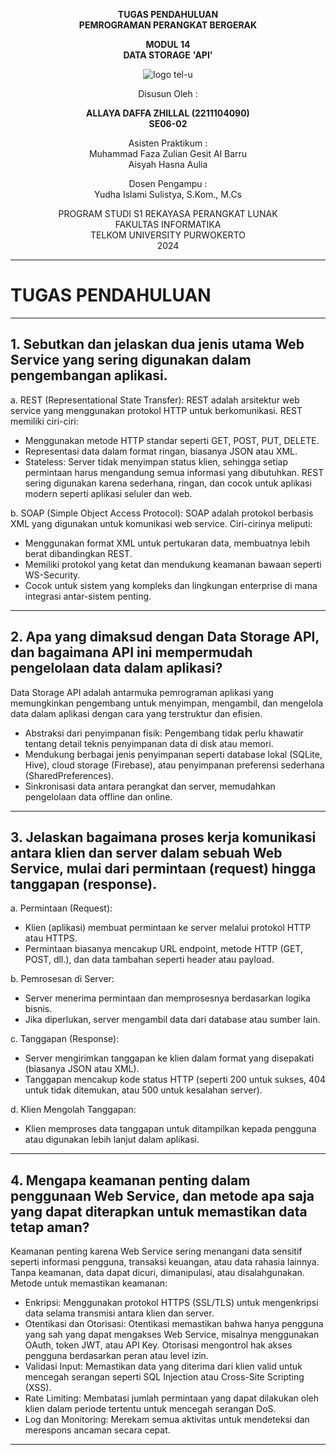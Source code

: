 <div align="center">

**TUGAS PENDAHULUAN**  
**PEMROGRAMAN PERANGKAT BERGERAK**

**MODUL 14**  
**DATA STORAGE**
**'API'**

![logo tel-u](https://github.com/user-attachments/assets/3a44181d-9c92-47f6-8cf0-87755117fd99)

Disusun Oleh :

**ALLAYA DAFFA ZHILLAL (2211104090)**  
**SE06-02**

Asisten Praktikum :  
Muhammad Faza Zulian Gesit Al Barru  
Aisyah Hasna Aulia

Dosen Pengampu :  
Yudha Islami Sulistya, S.Kom., M.Cs

PROGRAM STUDI S1 REKAYASA PERANGKAT LUNAK  
FAKULTAS INFORMATIKA  
TELKOM UNIVERSITY PURWOKERTO  
2024

</div>

---

# TUGAS PENDAHULUAN

---
**1. Sebutkan dan jelaskan dua jenis utama Web Service yang sering digunakan dalam
pengembangan aplikasi.**
-
a. REST (Representational State Transfer): REST adalah arsitektur web service yang menggunakan protokol HTTP untuk berkomunikasi. REST memiliki ciri-ciri:
- Menggunakan metode HTTP standar seperti GET, POST, PUT, DELETE.
- Representasi data dalam format ringan, biasanya JSON atau XML.
- Stateless: Server tidak menyimpan status klien, sehingga setiap permintaan harus mengandung semua informasi yang dibutuhkan. REST sering digunakan karena sederhana, ringan, dan cocok untuk aplikasi modern seperti aplikasi seluler dan web.

b. SOAP (Simple Object Access Protocol): SOAP adalah protokol berbasis XML yang digunakan untuk komunikasi web service. Ciri-cirinya meliputi:
- Menggunakan format XML untuk pertukaran data, membuatnya lebih berat dibandingkan REST.
- Memiliki protokol yang ketat dan mendukung keamanan bawaan seperti WS-Security.
- Cocok untuk sistem yang kompleks dan lingkungan enterprise di mana integrasi antar-sistem penting.
---
**2.  Apa yang dimaksud dengan Data Storage API, dan bagaimana API ini
mempermudah pengelolaan data dalam aplikasi?**
-
Data Storage API adalah antarmuka pemrograman aplikasi yang memungkinkan pengembang untuk menyimpan, mengambil, dan mengelola data dalam aplikasi dengan cara yang terstruktur dan efisien.
- Abstraksi dari penyimpanan fisik: Pengembang tidak perlu khawatir tentang detail teknis penyimpanan data di disk atau memori.
- Mendukung berbagai jenis penyimpanan seperti database lokal (SQLite, Hive), cloud storage (Firebase), atau penyimpanan preferensi sederhana (SharedPreferences).
- Sinkronisasi data antara perangkat dan server, memudahkan pengelolaan data offline dan online.

---
**3. Jelaskan bagaimana proses kerja komunikasi antara klien dan server dalam sebuah
Web Service, mulai dari permintaan (request) hingga tanggapan (response).**
-
a. Permintaan (Request):
- Klien (aplikasi) membuat permintaan ke server melalui protokol HTTP atau HTTPS.
- Permintaan biasanya mencakup URL endpoint, metode HTTP (GET, POST, dll.), dan data tambahan seperti header atau payload.
  
b. Pemrosesan di Server:
- Server menerima permintaan dan memprosesnya berdasarkan logika bisnis.
- Jika diperlukan, server mengambil data dari database atau sumber lain.
  
c. Tanggapan (Response):
- Server mengirimkan tanggapan ke klien dalam format yang disepakati (biasanya JSON atau XML).
- Tanggapan mencakup kode status HTTP (seperti 200 untuk sukses, 404 untuk tidak ditemukan, atau 500 untuk kesalahan server).
  
d. Klien Mengolah Tanggapan:
- Klien memproses data tanggapan untuk ditampilkan kepada pengguna atau digunakan lebih lanjut dalam aplikasi.

---
**4. Mengapa keamanan penting dalam penggunaan Web Service, dan metode apa
saja yang dapat diterapkan untuk memastikan data tetap aman?**
-
Keamanan penting karena Web Service sering menangani data sensitif seperti informasi pengguna, transaksi keuangan, atau data rahasia lainnya. Tanpa keamanan, data dapat dicuri, dimanipulasi, atau disalahgunakan.
Metode untuk memastikan keamanan:
- Enkripsi:
Menggunakan protokol HTTPS (SSL/TLS) untuk mengenkripsi data selama transmisi antara klien dan server.
- Otentikasi dan Otorisasi:
Otentikasi memastikan bahwa hanya pengguna yang sah yang dapat mengakses Web Service, misalnya menggunakan OAuth, token JWT, atau API Key.
Otorisasi mengontrol hak akses pengguna berdasarkan peran atau level izin.
- Validasi Input:
Memastikan data yang diterima dari klien valid untuk mencegah serangan seperti SQL Injection atau Cross-Site Scripting (XSS).
- Rate Limiting:
Membatasi jumlah permintaan yang dapat dilakukan oleh klien dalam periode tertentu untuk mencegah serangan DoS.
- Log dan Monitoring:
Merekam semua aktivitas untuk mendeteksi dan merespons ancaman secara cepat.

---
